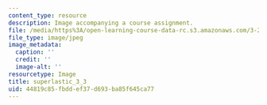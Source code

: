 ```yaml
---
content_type: resource
description: Image accompanying a course assignment.
file: /media/https%3A/open-learning-course-data-rc.s3.amazonaws.com/3-22-mechanical-behavior-of-materials-spring-2008/44819c85fbddef37d693ba85f645ca77_superlastic_3_3.jpg
file_type: image/jpeg
image_metadata:
  caption: ''
  credit: ''
  image-alt: ''
resourcetype: Image
title: superlastic_3_3
uid: 44819c85-fbdd-ef37-d693-ba85f645ca77
---
```

